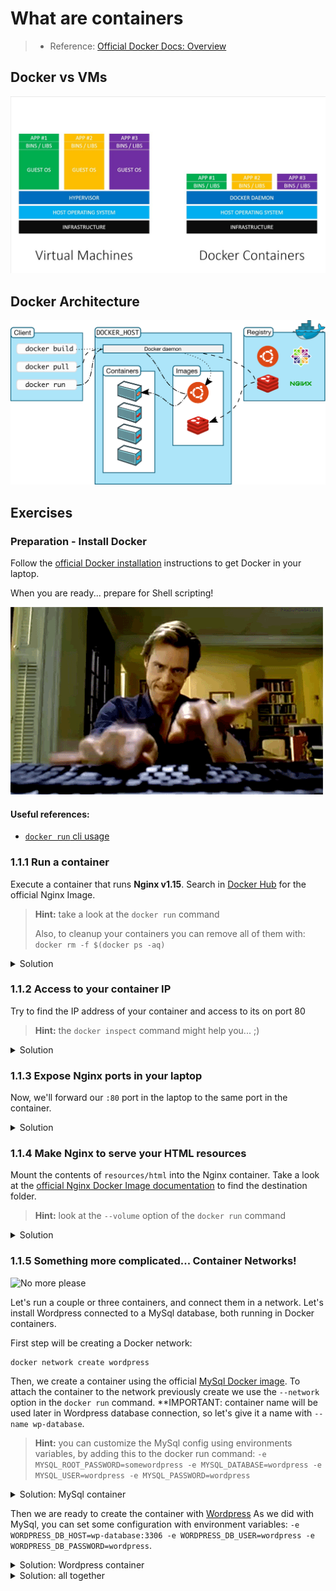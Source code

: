 # What are containers

> * Reference: [Official Docker Docs: Overview](https://docs.docker.com/engine/docker-overview/)

## Docker vs VMs

![Docker Vs VMs](images/docker-vs-vm.jpg)

## Docker Architecture

![Docker Architecture](images/docker-architecture.svg)

## Exercises

### Preparation - Install Docker

Follow the [official Docker installation](https://docs.docker.com/install/) instructions to get Docker in your laptop.

When you are ready... prepare for Shell scripting! 

![Hack all the things](images/jim-carrey-hacker.gif)

#### Useful references:

 * [`docker run` cli usage](https://docs.docker.com/engine/reference/commandline/run/)

### 1.1.1 Run a container

Execute a container that runs **Nginx v1.15**. Search in [Docker Hub](https://hub.docker.com/) for the official Nginx Image.

> **Hint:** take a look at the `docker run` command
>
> Also, to cleanup your containers you can remove all of them with: `docker rm -f $(docker ps -aq)`

<details>
<summary>Solution</summary>

```shell
docker run --name my-nginx-server nginx:1.15
```
</details>


### 1.1.2 Access to your container IP

Try to find the IP address of your container and access to its on port 80

> **Hint:** the `docker inspect` command might help you... ;)

<details>
<summary>Solution</summary>

```
# get all info:
docker inspect my-nginx-server

# get only the ip:
docker inspect --format '{{ .NetworkSettings.Networks.bridge.IPAddress }}' my-nginx-server
```
</details>

### 1.1.3 Expose Nginx ports in your laptop

Now, we'll forward our `:80` port in the laptop to the same port in the container.

<details>
<summary>Solution</summary>

```
docker run --name my-nginx-server -p 80:80 nginx:1.15
```
</details>


### 1.1.4 Make Nginx to serve your HTML resources


Mount the contents of `resources/html` into the Nginx container. Take a look at the [official Nginx Docker Image documentation](https://hub.docker.com/r/library/nginx/) to find the destination folder.

> **Hint:** look at the `--volume` option of the `docker run` command

<details>
<summary>Solution</summary>

```
docker run --name my-nginx-server -p 80:80 -v $PWD/resources/html:/usr/share/nginx/html:ro nginx:1.15
```
</details>


### 1.1.5 Something more complicated... Container Networks!

![No more please](images/crazy-german-kid.gif)

Let's run a couple or three containers, and connect them in a network. Let's install Wordpress connected to a MySql database, both running in Docker containers.

First step will be creating a Docker network:

```
docker network create wordpress
```

Then, we create a container using the official [MySql Docker image](https://hub.docker.com/_/mysql). To attach the container to the network previously create we use the `--network` option in the `docker run` command. **IMPORTANT: container name will be used later in Wordpress database connection, so let's give it a name with `--name wp-database`.

> **Hint:** you can customize the MySql config using environments variables, by adding this to the docker run command: `-e MYSQL_ROOT_PASSWORD=somewordpress -e MYSQL_DATABASE=wordpress -e MYSQL_USER=wordpress -e MYSQL_PASSWORD=wordpress`

<details>
<summary>Solution: MySql container</summary>

bash:
```
docker run -d --name wp-database \
  -e MYSQL_ROOT_PASSWORD=somewordpress \
  -e MYSQL_DATABASE=wordpress \
  -e MYSQL_USER=wordpress \
  -e MYSQL_PASSWORD=wordpress \
  --network wordpress \
  mysql:5.7
```

powershell:
```
docker run -d --name wp-database `
  -e MYSQL_ROOT_PASSWORD=somewordpress `
  -e MYSQL_DATABASE=wordpress `
  -e MYSQL_USER=wordpress `
  -e MYSQL_PASSWORD=wordpress `
  --network wordpress `
  mysql:5.7
```
</details>

Then we are ready to create the container with [Wordpress](https://hub.docker.com/_/wordpress) As we did with MySql, you can set some configuration with environment variables: `-e WORDPRESS_DB_HOST=wp-database:3306 -e WORDPRESS_DB_USER=wordpress -e WORDPRESS_DB_PASSWORD=wordpress`.

<details>
<summary>Solution: Wordpress container</summary>

bash:
```
docker run -d --name wp-wordpress \
  -e WORDPRESS_DB_HOST=wp-database:3306 \
  -e WORDPRESS_DB_USER=wordpress \
  -e WORDPRESS_DB_PASSWORD=wordpress \
  -p 8000:80 \
  --network wordpress \
  wordpress:latest
```

powershell:
```
docker run -d --name wp-wordpress `
  -e WORDPRESS_DB_HOST=wp-database:3306 `
  -e WORDPRESS_DB_USER=wordpress `
  -e WORDPRESS_DB_PASSWORD=wordpress `
  -p 8000:80 `
  --network wordpress `
  wordpress:latest
```

</details>

<details>
<summary>Solution: all together</summary>

bash:
```
docker network create wordpress
docker run -d --name wp-database \
  -e MYSQL_ROOT_PASSWORD=somewordpress \
  -e MYSQL_DATABASE=wordpress \
  -e MYSQL_USER=wordpress \
  -e MYSQL_PASSWORD=wordpress \
  --network wordpress \
  mysql:5.7

docker run -d --name wp-wordpress \
  -e WORDPRESS_DB_HOST=wp-database:3306 \
  -e WORDPRESS_DB_USER=wordpress \
  -e WORDPRESS_DB_PASSWORD=wordpress \
  -p 8000:80 \
  --network wordpress \
  wordpress:latest
```

powershell:
```
docker network create wordpress
docker run -d --name wp-database `
  -e MYSQL_ROOT_PASSWORD=somewordpress `
  -e MYSQL_DATABASE=wordpress `
  -e MYSQL_USER=wordpress `
  -e MYSQL_PASSWORD=wordpress `
  --network wordpress `
  mysql:5.7

docker run -d --name wp-wordpress `
  -e WORDPRESS_DB_HOST=wp-database:3306 `
  -e WORDPRESS_DB_USER=wordpress `
  -e WORDPRESS_DB_PASSWORD=wordpress `
  -p 8000:80 `
  --network wordpress `
  wordpress:latest
```

</details>
